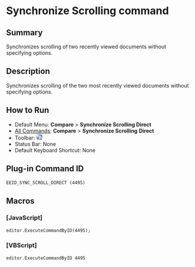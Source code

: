 # Synchronize Scrolling command

## Summary

Synchronizes scrolling of two recently viewed documents without specifying options.

## Description

Synchronizes scrolling of the two most recently viewed documents without specifying options.

## How to Run

- Default Menu: **Compare** \> **Synchronize Scrolling Direct**
- [All Commands](../tools/all_commands): **Compare** \> **Synchronize Scrolling**
**Direct**
- Toolbar: ![](../../images/sync24x16.png)
- Status Bar: None
- Default Keyboard Shortcut: None

## Plug-in Command ID

```
EEID_SYNC_SCROLL_DIRECT (4495)
```

## Macros

### \[JavaScript\]

```
editor.ExecuteCommandByID(4495);
```

### \[VBScript\]

```
editor.ExecuteCommandByID 4495
```
